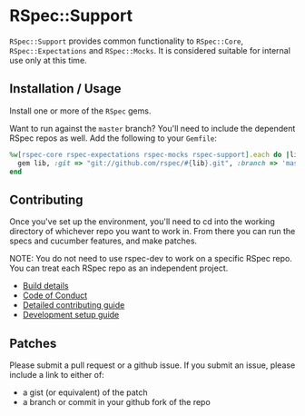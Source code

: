 # RSpec::Support

`RSpec::Support` provides common functionality to `RSpec::Core`,
`RSpec::Expectations` and `RSpec::Mocks`. It is considered
suitable for internal use only at this time.

## Installation / Usage

Install one or more of the `RSpec` gems.

Want to run against the `master` branch? You'll need to include the dependent
RSpec repos as well. Add the following to your `Gemfile`:

```ruby
%w[rspec-core rspec-expectations rspec-mocks rspec-support].each do |lib|
  gem lib, :git => "git://github.com/rspec/#{lib}.git", :branch => 'master'
end
```

## Contributing

Once you've set up the environment, you'll need to cd into the working
directory of whichever repo you want to work in. From there you can run the
specs and cucumber features, and make patches.

NOTE: You do not need to use rspec-dev to work on a specific RSpec repo. You
can treat each RSpec repo as an independent project.

- [Build details](BUILD_DETAIL.md)
- [Code of Conduct](CODE_OF_CONDUCT.md)
- [Detailed contributing guide](CONTRIBUTING.md)
- [Development setup guide](DEVELOPMENT.md)

## Patches

Please submit a pull request or a github issue. If you submit an issue, please
include a link to either of:

* a gist (or equivalent) of the patch
* a branch or commit in your github fork of the repo
